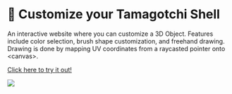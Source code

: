 # 🥚 Customize your Tamagotchi Shell

An interactive website where you can customize a 3D Object. Features include color selection, brush shape customization, and freehand drawing. Drawing is done by mapping UV coordinates from a raycasted pointer onto &lt;canvas&gt;.

[Click here to try it out!](customize-tamagotchi.vercel.app)  

![](public/tamagotchi.gif)


